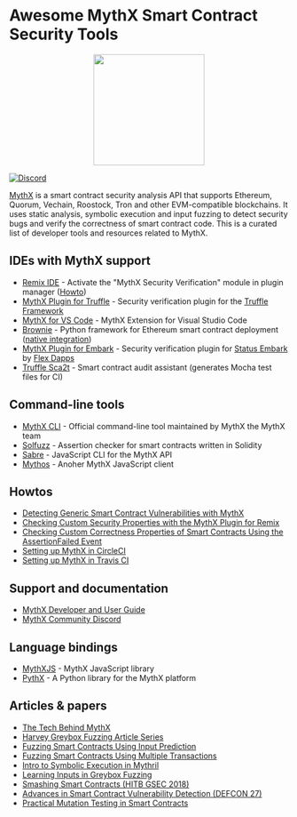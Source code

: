 # Awesome MythX Smart Contract Security Tools

<p align="center">
	<img src="mythx_powered.png" height="200px"/>
</p>

[![Discord](https://img.shields.io/discord/481002907366588416.svg)](https://discord.gg/E3YrVtG)

[MythX](https://mythx.io) is a smart contract security analysis API that supports Ethereum, Quorum, Vechain, Roostock, Tron and other EVM-compatible blockchains. It uses static analysis, symbolic execution and input fuzzing to detect security bugs and verify the correctness of smart contract code. This is a curated list of developer tools and resources related to MythX.

## IDEs with MythX support

- [Remix IDE](https://remix.ethereum.org/) - Activate the "MythX Security Verification" module in plugin manager ([Howto](https://docs.mythx.io/en/latest/tools/remix/index.html))
- [MythX Plugin for Truffle](https://github.com/ConsenSys/truffle-security) - Security verification plugin for the [Truffle Framework](https://truffleframework.com)
- [MythX for VS Code](https://marketplace.visualstudio.com/items?itemName=mirkogarozzo.mythxvsc) - MythX Extension for Visual Studio Code
- [Brownie](https://github.com/iamdefinitelyahuman/brownie) - Python framework for Ethereum smart contract deployment ([native integration](https://eth-brownie.readthedocs.io/en/latest/tests-security-analysis.html))
- [MythX Plugin for Embark](https://github.com/flex-dapps/embark-mythx) -  Security verification plugin for [Status Embark](https://embark.status.im) by [Flex Dapps](https://flexdapps.com)
- [Truffle Sca2t](https://github.com/tagomaru/truffle-sca2t) - Smart contract audit assistant (generates Mocha test files for CI)

## Command-line tools

- [MythX CLI](https://github.com/dmuhs/mythx-cli) -  Official command-line tool maintained by MythX the MythX team
- [Solfuzz](https://github.com/b-mueller/solfuzz) - Assertion checker for smart contracts written in Solidity
- [Sabre](https://github.com/b-mueller/sabre) - JavaScript CLI for the MythX API
- [Mythos](https://github.com/cleanunicorn/mythos) - Anoher MythX JavaScript client

## Howtos

- [Detecting Generic Smart Contract Vulnerabilities with MythX](https://medium.com/consensys-diligence/detecting-the-top-4-critical-smart-contract-vulnerabilities-with-mythx-9c568d7db7a6)
- [Checking Custom Security Properties with the MythX Plugin for Remix](https://medium.com/coinmonks/advanced-smart-contract-security-verification-in-remix-9630b43695e5)
- [Checking Custom Correctness Properties of Smart Contracts Using the AssertionFailed Event](https://medium.com/consensys-diligence/checking-custom-correctness-properties-of-smart-contracts-using-mythx-25cbac5d7852)
- [Setting up MythX in CircleCI](https://blog.mythx.io/howto/mythx-and-continuous-integration-part-1-circleci/)
- [Setting up MythX in Travis CI](https://blog.mythx.io/howto/mythx-and-continuous-integration-part-1-circleci/)

## Support and documentation

- [MythX Developer and User Guide](https://docs.mythx.io/en/latest/)
- [MythX Community Discord](https://discord.gg/kktn8Wt)

## Language bindings

- [MythXJS](https://github.com/ConsenSys/mythxjs)  - MythX JavaScript library
- [PythX](https://github.com/dmuhs/PythX) - A Python library for the MythX platform

## Articles & papers

- [The Tech Behind MythX](https://medium.com/consensys-diligence/the-tech-behind-mythx-smart-contract-security-analysis-32c849aedaef)
- [Harvey Greybox Fuzzing Article Series](https://medium.com/consensys-diligence/finding-vulnerabilities-in-smart-contracts-175c56affe2)
- [Fuzzing Smart Contracts Using Input Prediction](https://medium.com/consensys-diligence/fuzzing-smart-contracts-using-input-prediction-29b30ba8055c)
- [Fuzzing Smart Contracts Using Multiple Transactions](https://medium.com/consensys-diligence/fuzzing-smart-contracts-using-multiple-transactions-51471e4b3c69)
- [Intro to Symbolic Execution in Mythril](https://medium.com/@joran.honig/introduction-to-mythril-classic-and-symbolic-execution-ef59339f259b)
- [Learning Inputs in Greybox Fuzzing](https://arxiv.org/pdf/1807.07875.pdf)
- [Smashing Smart Contracts (HITB GSEC 2018)](https://conference.hitb.org/hitbsecconf2018ams/materials/D1T2%20-%20Bernhard%20Mueller%20-%20Smashing%20Ethereum%20Smart%20Contracts%20for%20Fun%20and%20ACTUAL%20Profit.pdf)
- [Advances in Smart Contract Vulnerability Detection (DEFCON 27)](https://github.com/b-mueller/smashing-smart-contracts/blob/master/DEFCON27-EVM-Smart-Contracts-Mueller-Luca.pdf)
- [Practical Mutation Testing in Smart Contracts](https://www.researchgate.net/publication/335937116_Practical_Mutation_Testing_for_Smart_Contracts)

